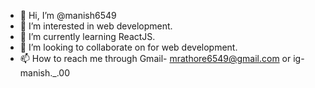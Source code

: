 - 👋 Hi, I’m @manish6549
- 👀 I’m interested in web development.
- 🌱 I’m currently learning ReactJS.
- 💞️ I’m looking to collaborate on for web development.
- 📫 How to reach me through Gmail- mrathore6549@gmail.com or ig- manish._.00

<!---
manish6549/manish6549 is a ✨ special ✨ repository because its `README.md` (this file) appears on your GitHub profile.
You can click the Preview link to take a look at your changes.
--->
